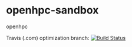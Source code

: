 # openhpc-sandbox
openhpc

Travis (.com) optimization branch:
[![Build Status](https://travis-ci.com/githubfoam/openhpc-travisci.svg?branch=optimization)](https://travis-ci.com/githubfoam/openhpc-travisci)  

~~~~


~~~~
